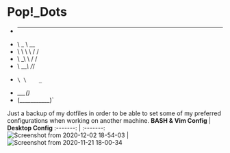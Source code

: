 # Pop!_Dots                                           

- ______              
- \   _ \        __   
-  \ \ \ \      / /   
-   \ \_\ \    / /    
-    \  ___\  /_/     
-     \ \    _       
-    __\_\__(_)_      
-   (___________)`

Just a backup of my dotfiles in order to be able to set some of my preferred configurations when working on another machine.
 **BASH & Vim Config** | **Desktop Config**
:-------: | :-------:
![Screenshot from 2020-12-02 18-54-03](https://user-images.githubusercontent.com/64110504/100949554-2562b580-34d0-11eb-8c49-a355a4e05520.png) | ![Screenshot from 2020-11-21 18-00-34](https://user-images.githubusercontent.com/64110504/100949592-3ad7df80-34d0-11eb-9ac5-8f034e9e33c5.png)
